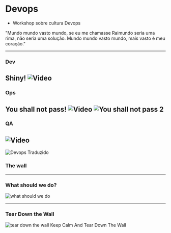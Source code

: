 # Devops

- Workshop sobre cultura Devops

"Mundo mundo vasto mundo, 
se eu me chamasse Raimundo 
seria uma rima, não seria uma solução. 
Mundo mundo vasto mundo, 
mais vasto é meu coração."

---
### Dev
Shiny!
![Video](https://youtu.be/93lrosBEW-Q?t=26s)
---

### Ops
You shall not pass!
![Video](https://youtu.be/V4UfAL9f74I)
![You shall not pass 2](https://www.inglesnapontadalingua.com.br/wp-content/uploads/2014/08/You-shall-not-pass-2.jpg)
---

### QA
![Video](https://www.youtube.com/embed/z1KDRTKpPZw)
---

![Devops Traduzido](https://pt.wikipedia.org/wiki/Ficheiro:Devops_Traduzido.png)

### The wall

---

### What should we do?

![what should we do](https://youtu.be/CS_FCbQ-okM?list=RDFCMHmDnfD6I)

---

### Tear Down the Wall
![tear down the wall](https://youtu.be/FCMHmDnfD6I?t=4m57s)
Keep Calm
And
Tear Down
The Wall



